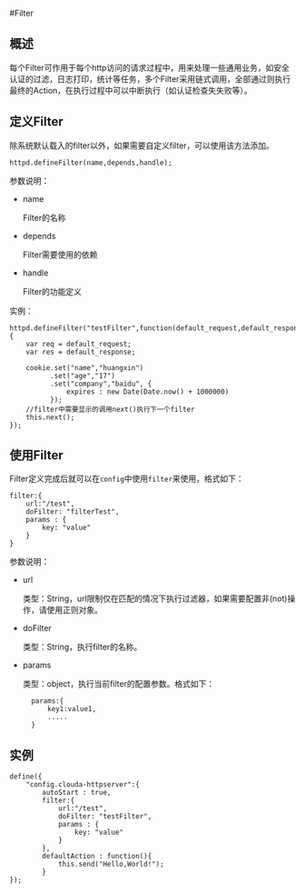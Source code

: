 #Filter

## 概述

每个Filter可作用于每个http访问的请求过程中，用来处理一些通用业务，如安全认证的过滤，日志打印，统计等任务，多个Filter采用链式调用，全部通过则执行最终的Action，在执行过程中可以中断执行（如认证检查失失败等）。


## 定义Filter

除系统默认载入的filter以外，如果需要自定义filter，可以使用该方法添加。

	httpd.defineFilter(name,depends,handle);
	
参数说明：

* name

	Filter的名称
	
* depends

	Filter需要使用的依赖
	
* handle

	Filter的功能定义


	
实例：

	httpd.defineFilter("testFilter",function(default_request,default_response,cookie){
		var req = default_request;
		var res = default_response;

		cookie.set("name","huangxin")
			  .set("age","17")
			  .set("company","baidu", {
			  	  expires : new Date(Date.now() + 1000000)
			  });
		//filter中需要显示的调用next()执行下一个filter
		this.next();
	});

## 使用Filter

Filter定义完成后就可以在`config`中使用`filter`来使用，格式如下：

	filter:{
        url:"/test",
        doFilter: "filterTest",
        params : {
        	key: "value"
        }
   	}


参数说明：

* url

	类型：String，url限制仅在匹配的情况下执行过滤器，如果需要配置非(not)操作，请使用正则对象。
	
* doFilter

	类型：String，执行filter的名称。
	
* params

	类型：object，执行当前filter的配置参数。格式如下：
	
		params:{
        	key1:value1,
        	.....
    	}

## 实例

	define({
    	"config.clouda-httpserver":{
        	autoStart : true,
        	filter:{
        		url:"/test",
        		doFilter: "testFilter",
        		params : {
        			key: "value"
        		}
        	},
        	defaultAction : function(){
            	this.send("Hello,World!");
        	}
	});

